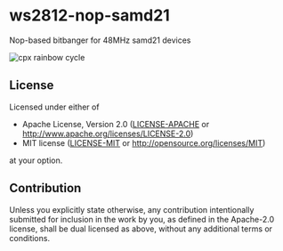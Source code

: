 # ws2812-nop-samd21
Nop-based bitbanger for 48MHz samd21 devices

![cpx rainbow cycle](https://media.giphy.com/media/EPYzBKymtpVK2j6b4B/giphy.gif)

## License

Licensed under either of

- Apache License, Version 2.0 ([LICENSE-APACHE](LICENSE-APACHE) or http://www.apache.org/licenses/LICENSE-2.0)
- MIT license ([LICENSE-MIT](LICENSE-MIT) or http://opensource.org/licenses/MIT)

at your option.

## Contribution

Unless you explicitly state otherwise, any contribution intentionally submitted
for inclusion in the work by you, as defined in the Apache-2.0 license, shall be
dual licensed as above, without any additional terms or conditions.
